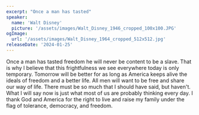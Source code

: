 ```yaml
---
excerpt: "Once a man has tasted"
speaker:
  name: 'Walt Disney'
  picture: '/assets/images/Walt_Disney_1946_cropped_100x100.JPG'
ogImage:
  url: '/assets/images/Walt_Disney_1964_cropped_512x512.jpg'
releaseDate: '2024-01-25'
---
```


Once a man has tasted freedom he will never be content to be a slave. That is why I believe that this frightfulness we see everywhere today is only temporary. Tomorrow will be better for as long as America keeps alive the ideals of freedom and a better life. All men will want to be free and share our way of life. There must be so much that I should have said, but haven't. What I will say now is just what most of us are probably thinking every day. I thank God and America for the right to live and raise my family under the flag of tolerance, democracy, and freedom.
